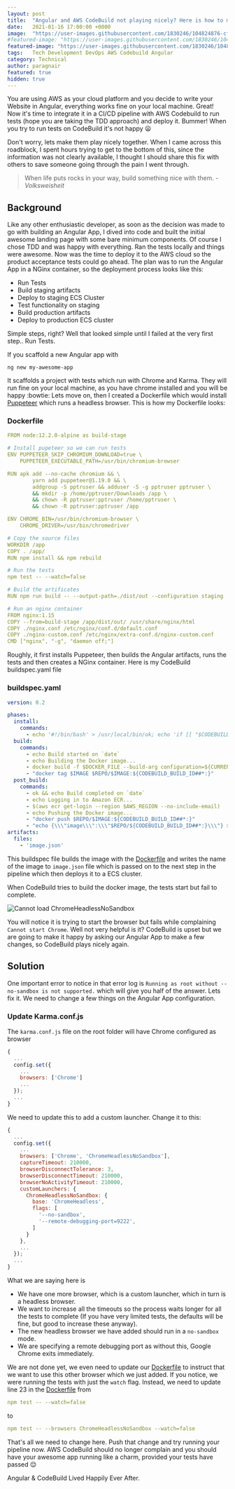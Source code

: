 ```yaml
---
layout: post
title:  "Angular and AWS CodeBuild not playing nicely? Here is how to make them friends"
date:   2021-01-16 17:00:00 +0000
image:  "https://user-images.githubusercontent.com/1830246/104824876-cffb2180-584d-11eb-9e9d-cbc646c9653d.png"
#featured-image: "https://user-images.githubusercontent.com/1830246/104846264-8e13bf00-58d1-11eb-9553-5b127b6cc0d2.png"
featured-image: "https://user-images.githubusercontent.com/1830246/104846400-40e41d00-58d2-11eb-8c3b-45375dca7ef6.png"
tags:   Tech Development DevOps AWS Codebuild Angular
category: Technical
author: paragnair
featured: true
hidden: true
---
```


You are using AWS as your cloud platform and you decide to write your Website in Angular, everything works fine on your local machine. Great! Now it's time to integrate it in a CI/CD pipeline with AWS Codebuild to run tests (hope you are taking the TDD approach) and deploy it. Bummer! When you try to run tests on CodeBuild it's not happy :frowning: 

Don't worry, lets make them play nicely together. When I came across this roadblock, I spent hours trying to get to the bottom of this, since the information was not clearly available, I thought I should share this fix with others to save someone going through the pain I went through.

> When life puts rocks in your way, build something nice with them. <cite>- Volksweisheit</cite>

## Background

Like any other enthusiastic developer, as soon as the decision was made to go with building an Angular App, I dived into code and built the initial awesome landing page with some bare minimum components. Of course I chose TDD and was happy with everything. Ran the tests locally and things were awesome. Now was the time to deploy it to the AWS cloud so the product acceptance tests could go ahead. The plan was to run the Angular App in a NGinx container, so the deployment process looks like this:
* Run Tests
* Build staging artifacts
* Deploy to staging ECS Cluster
* Test functionality on staging
* Build production artifacts
* Deploy to production ECS cluster

Simple steps, right? Well that looked simple until I failed at the very first step.. Run Tests. 

If you scaffold a new Angular app with 
```node
ng new my-awesome-app
```
It scaffolds a project with tests which run with Chrome and Karma. They will run fine on your local machine, as you have chrome installed and you will be happy :bowtie: Lets move on, then I created a Dockerfile which would install [Puppeteer](https://developers.google.com/web/tools/puppeteer) which runs a headless browser. This is how my Dockerfile looks:

### Dockerfile
```yaml
FROM node:12.2.0-alpine as build-stage

# Install pupeteer so we can run tests
ENV PUPPETEER_SKIP_CHROMIUM_DOWNLOAD=true \
    PUPPETEER_EXECUTABLE_PATH=/usr/bin/chromium-browser

RUN apk add --no-cache chromium && \
        yarn add puppeteer@1.19.0 && \
        addgroup -S pptruser && adduser -S -g pptruser pptruser \
        && mkdir -p /home/pptruser/Downloads /app \
        && chown -R pptruser:pptruser /home/pptruser \
        && chown -R pptruser:pptruser /app

ENV CHROME_BIN=/usr/bin/chromium-browser \
    CHROME_DRIVER=/usr/bin/chromedriver

# Copy the source files
WORKDIR /app
COPY . /app/
RUN npm install && npm rebuild

# Run the tests
npm test -- --watch=false

# Build the artificates 
RUN npm run build -- --output-path=./dist/out --configuration staging

# Run an nginx container
FROM nginx:1.15
COPY --from=build-stage /app/dist/out/ /usr/share/nginx/html
COPY ./nginx.conf /etc/nginx/conf.d/default.conf
COPY ./nginx-custom.conf /etc/nginx/extra-conf.d/nginx-custom.conf
CMD ["nginx", "-g", "daemon off;"]
```

Roughly, it first installs Puppeteer, then builds the Angular artifacts, runs the tests and then creates a NGinx container. Here is my CodeBuild buildspec.yaml file
### buildspec.yaml
```yaml
version: 0.2

phases:
  install:
    commands:
      - echo '#!/bin/bash' > /usr/local/bin/ok; echo 'if [[ "$CODEBUILD_BUILD_SUCCEEDING" == "0" ]]; then exit 1; else exit 0; fi' >> /usr/local/bin/ok; chmod +x /usr/local/bin/ok
  build:
    commands:
      - echo Build started on `date`
      - echo Building the Docker image...          
      - docker build -f $DOCKER_FILE --build-arg configuration=${CURRENT_ENVIRONMENT} -t $IMAGE .
      - "docker tag $IMAGE $REPO/$IMAGE:${CODEBUILD_BUILD_ID##*:}"
  post_build:
    commands:
      - ok && echo Build completed on `date`
      - echo Logging in to Amazon ECR...
      - $(aws ecr get-login --region $AWS_REGION --no-include-email)
      - echo Pushing the Docker image...
      - "docker push $REPO/$IMAGE:${CODEBUILD_BUILD_ID##*:}"
      - "echo {\\\"image\\\":\\\"$REPO/${CODEBUILD_BUILD_ID##*:}\\\"} > image.json"
artifacts:
  files:
    - 'image.json'
```

This buildspec file builds the image with the [Dockerfile](#dockerfile) and writes the name of the image to `image.json` file which is passed on to the next step in the pipeline which then deploys it to a ECS cluster.

When CodeBuild tries to build the docker image, the tests start  but fail to complete.

![Cannot load ChromeHeadlessNoSandbox](https://user-images.githubusercontent.com/1830246/104824893-02a51a00-584e-11eb-9380-35d89d287be2.png)

You will notice it is trying to start the browser but fails while complaining `Cannot start Chrome`. Well not very helpful is it? CodeBuild is upset but we are going to make it happy by asking our Angular App to make a few changes, so CodeBuild plays nicely again.

## Solution
One important error to notice in that error log is `Running as root without --no-sandbox is not supported.` which will give you half of the answer. Lets fix it. We need to change a few things on the Angular App configuration. 

### Update Karma.conf.js

The `karma.conf.js` file on the root folder will have Chrome configured as browser
```javascript
{
  ...
  config.set({
    ...
    browsers: ['Chrome']
    ...
  });
  ...
}
```

We need to update this to add a custom launcher. Change it to this:
```javascript
{
  ...
  config.set({
    ...
    browsers: ['Chrome', 'ChromeHeadlessNoSandbox'],
    captureTimeout: 210000,
    browserDisconnectTolerance: 3,
    browserDisconnectTimeout: 210000,
    browserNoActivityTimeout: 210000,
    customLaunchers: {
      ChromeHeadlessNoSandbox: {
        base: 'ChromeHeadless',
        flags: [
          '--no-sandbox',
          '--remote-debugging-port=9222',
        ]
      }
    },
    ...
  });
  ...
}
```

What we are saying here is
* We have one more browser, which is a custom launcher, which in turn is a headless browser.
* We want to increase all the timeouts so the process waits longer for all the tests to complete (If you have very limited tests, the defaults will be fine, but good to increase these anyway).
* The new headless browser we have added should run in a `no-sandbox` mode.
* We are specifying a remote debugging port as without this, Google Chrome exits immediately.

We are not done yet, we even need to update our [Dockerfile](#dockerfile) to instruct that we want to use this other browser which we just added. If you notice, we were running the tests with just the `watch` flag. Instead, we need to update line 23 in the [Dockerfile](#dockerfile) from

```yaml
npm test -- --watch=false
```

to

```yaml
npm test -- --browsers ChromeHeadlessNoSandbox --watch=false
```

That's all we need to change here. Push that change and try running your pipeline now. AWS CodeBuild should no longer complain and you should have your awesome app running like a charm, provided your tests have passed :relieved:

Angular & CodeBuild Lived Happily Ever After.